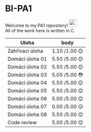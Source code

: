 # BI-PA1

Welcome to my PA1 repository! <img src="https://media.giphy.com/media/hvRJCLFzcasrR4ia7z/giphy.gif" width="25px">  
All of the work here is written in C.

|Uloha            | body  |
|-----------------|-------|
| Zahřívací úloha	| 1.10 /1.00 :blush:	|
| Domácí úloha 01	| 5.50 /5.00 :blush:	|
| Domácí úloha 02	| 5.50 /5.00 :blush:	|
| Domácí úloha 03	| 5.05 /5.00 :flushed:	|
| Domácí úloha 04	| 5.50 /5.00 :blush:	|
| Domácí úloha 05	| 5.50 /5.00 :blush:	|
| Domácí úloha 06	| 5.00 /5.00 :blush:	|
| Domácí úloha 07	| 0.00 /5.00 :disappointed_relieved:	|
| Domácí úloha 08	| 5.50 /5.00 :blush:	|
| Code review	    | 5.00 /5.00 :blush:	|

